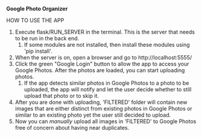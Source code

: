 **Google Photo Organizer**

HOW TO USE THE APP
1. Execute flask/RUN_SERVER in the terminal. This is the server that needs to be run in the back end.
   1. If some modules are not installed, then install these modules using 'pip install'.
2. When the server is on, open a browser and go to http://localhost:5555/
3. Click the green "Google Login" button to allow the app to access your Google Photos. After the photos are loaded, you can start uploading photos.
   1. If the app detects similar photos in Google Photos to a photo to be uploaded, the app will notify and let the user decide whether to still upload that photo or to skip it.
4. After you are done with uploading, 'FILTERED' folder will contain new images that are either distinct from existing photos in Google Photos or similar to an existing photo yet the user still decided to upload.
5. Now you can *manually* upload all images in 'FILTERED' to Google Photos free of concern about having near duplicates.